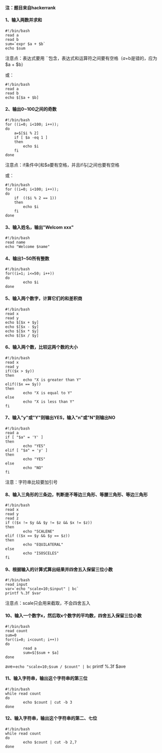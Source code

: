 #### 注：题目来自hackerrank

#### 1、输入两数并求和
```
#!/bin/bash
read a
read b 
sum=`expr $a + $b`
echo $sum
```
注意点：表达式要用	``包含，表达式和运算符之间要有空格（$a+$b是错的，应为$a + $b）

或：
```
#!/bin/bash
read a
read b
echo $[$a + $b]
```

#### 2、输出0~100之间的奇数

```
#!/bin/bash
for ((i=0; i<100; i++));
do
	a=$[$i % 2]
	if [ $a -eq 1 ]
	then
		echo $i
	fi
done
```
注意点：if条件中[和$a要有空格，并且if与[之间也要有空格

或：
```
#!/bin/bash
for ((i=0; i<100; i++));
do
	if  (($i % 2 == 1))
	then
		echo $i
	fi
done
```

#### 3、输入姓名，输出"Welcom xxx"
```
#!/bin/bash
read name
echo "Welcome $name"
```
#### 4、输出1~50所有整数
```
#!/bin/bash
for((i=1; i<=50; i++))
do
        echo $i
done
```
#### 5、输入两个数字，计算它们的和差积商
```
#!/bin/bash
read x
read y
echo $[$x + $y]
echo $[$x - $y]
echo $[$x * $y]
echo $[$x / $y]
```

#### 6、输入两个数，比较这两个数的大小
```
#!/bin/bash
read x
read y
if(($x > $y))
then
        echo "X is greater than Y"
elif(($x == $y))
then
        echo "X is equal to Y"
else
        echo "X is less than Y"
fi
```
#### 7、输入"y"或"Y"则输出YES，输入"n"或"N"则输出NO
```
#!/bin/bash
read a
if [ "$a" = 'Y' ]
then
        echo "YES"
elif [ "$a" = 'y' ]
then
        echo "YES"
else
        echo "NO"
fi
```
注意：字符串比较要加引号

#### 8、输入三角形的三条边，判断是不等边三角形、等腰三角形、等边三角形
```
#!/bin/bash
read x
read y
read z
if (($x != $y && $y != $z && $x != $z))
then
        echo "SCALENE"
elif (($x == $y && $y == $z))
then
        echo "EQUILATERAL"
else
        echo "ISOSCELES"
fi
```
#### 9、根据输入的计算式算出结果并四舍五入保留三位小数
```
#!/bin/bash
read input
var=`echo "scale=10;$input" | bc`
printf %.3f $var
```
注意点：scale只会用来截取，不会四舍五入

#### 10、输入一个数字x，然后取x个数字的平均数，四舍五入保留三位小数
```
#!/bin/bash
read count
sum=0
for((i=0; i<count; i++))
do
        read a
        sum=$[$sum + $a]
done
```
ave=`echo "scale=10;$sum / $count" | bc`
printf %.3f $ave

#### 11、输入字符串，输出这个字符串的第三位
```
#!/bin/bash
while read count
do
        echo $count | cut -b 3
done
```
#### 12、输入字符串，输出这个字符串的第二、七位
```
#!/bin/bash
while read count
do
        echo $count | cut -b 2,7
done
```
